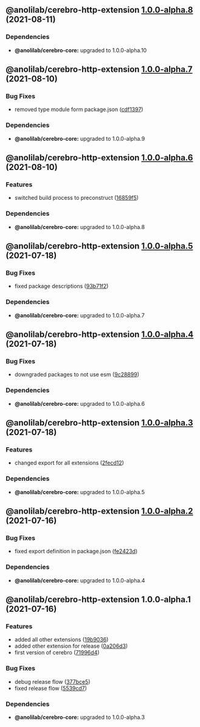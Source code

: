 ## @anolilab/cerebro-http-extension [1.0.0-alpha.8](https://github.com/anolilab/cerebro/compare/@anolilab/cerebro-http-extension@1.0.0-alpha.7...@anolilab/cerebro-http-extension@1.0.0-alpha.8) (2021-08-11)



### Dependencies

* **@anolilab/cerebro-core:** upgraded to 1.0.0-alpha.10

## @anolilab/cerebro-http-extension [1.0.0-alpha.7](https://github.com/anolilab/cerebro/compare/@anolilab/cerebro-http-extension@1.0.0-alpha.6...@anolilab/cerebro-http-extension@1.0.0-alpha.7) (2021-08-10)


### Bug Fixes

* removed type module form package.json ([cdf1397](https://github.com/anolilab/cerebro/commit/cdf13971faaee737c03c9db41cb8ed6169871db1))



### Dependencies

* **@anolilab/cerebro-core:** upgraded to 1.0.0-alpha.9

## @anolilab/cerebro-http-extension [1.0.0-alpha.6](https://github.com/anolilab/cerebro/compare/@anolilab/cerebro-http-extension@1.0.0-alpha.5...@anolilab/cerebro-http-extension@1.0.0-alpha.6) (2021-08-10)


### Features

* switched build process to preconstruct ([16859f5](https://github.com/anolilab/cerebro/commit/16859f5608db8d52d926201805a582244b6d86de))



### Dependencies

* **@anolilab/cerebro-core:** upgraded to 1.0.0-alpha.8

## @anolilab/cerebro-http-extension [1.0.0-alpha.5](https://github.com/anolilab/cerebro/compare/@anolilab/cerebro-http-extension@1.0.0-alpha.4...@anolilab/cerebro-http-extension@1.0.0-alpha.5) (2021-07-18)


### Bug Fixes

* fixed package descriptions ([93b71f2](https://github.com/anolilab/cerebro/commit/93b71f2377ef403c15b330f86fa13ae9d95d47c6))



### Dependencies

* **@anolilab/cerebro-core:** upgraded to 1.0.0-alpha.7

## @anolilab/cerebro-http-extension [1.0.0-alpha.4](https://github.com/anolilab/cerebro/compare/@anolilab/cerebro-http-extension@1.0.0-alpha.3...@anolilab/cerebro-http-extension@1.0.0-alpha.4) (2021-07-18)


### Bug Fixes

* downgraded packages to not use esm ([9c28899](https://github.com/anolilab/cerebro/commit/9c288992621900011c3d0b881368fce76b7477ca))



### Dependencies

* **@anolilab/cerebro-core:** upgraded to 1.0.0-alpha.6

## @anolilab/cerebro-http-extension [1.0.0-alpha.3](https://github.com/anolilab/cerebro/compare/@anolilab/cerebro-http-extension@1.0.0-alpha.2...@anolilab/cerebro-http-extension@1.0.0-alpha.3) (2021-07-18)


### Features

* changed export for all extensions ([2fecd12](https://github.com/anolilab/cerebro/commit/2fecd12ae4289f154c39fc4ee28d87f1a303376a))



### Dependencies

* **@anolilab/cerebro-core:** upgraded to 1.0.0-alpha.5

## @anolilab/cerebro-http-extension [1.0.0-alpha.2](https://github.com/anolilab/cerebro/compare/@anolilab/cerebro-http-extension@1.0.0-alpha.1...@anolilab/cerebro-http-extension@1.0.0-alpha.2) (2021-07-16)


### Bug Fixes

* fixed export definition in package.json ([fe2423d](https://github.com/anolilab/cerebro/commit/fe2423dd23e305a07e4e3522b60da92e15c34670))



### Dependencies

* **@anolilab/cerebro-core:** upgraded to 1.0.0-alpha.4

## @anolilab/cerebro-http-extension 1.0.0-alpha.1 (2021-07-16)


### Features

* added all other extensions ([19b9036](https://github.com/anolilab/cerebro/commit/19b9036e750823dabe8a5cb16915a68ef3e36f2a))
* added other extension for release ([0a206d3](https://github.com/anolilab/cerebro/commit/0a206d37bd8dc2b1ffa2a9cd04e007c9a409b3f0))
* first version of cerebro ([71996d4](https://github.com/anolilab/cerebro/commit/71996d4122b1b64f09121d2c18d04986a3f6b42f))


### Bug Fixes

* debug release flow ([377bce5](https://github.com/anolilab/cerebro/commit/377bce563a092a1e9d82e908ae6d0a0183fe72c1))
* fixed release flow ([5539cd7](https://github.com/anolilab/cerebro/commit/5539cd7263692bbdaec0c1a3f13d084485a3e6fa))



### Dependencies

* **@anolilab/cerebro-core:** upgraded to 1.0.0-alpha.3
